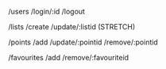 /users
  /login/:id
  /logout

/lists
  /create
  /update/:listid (STRETCH)

/points
  /add
  /update/:pointid
  /remove/:pointid

/favourites
  /add
  /remove/:favouriteid
